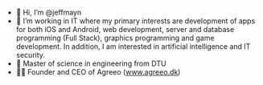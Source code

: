 - 👋 Hi, I’m @jeffmayn
- 👀 I’m working in IT where my primary interests are development of apps for both iOS and Android, web development, server and database programming (Full Stack), graphics programming and game development. In addition, I am interested in artificial intelligence and IT security.
- 🌱 Master of science in engineering from DTU
- 👨‍💻 Founder and CEO of Agreeo (www.agreeo.dk)

<!---
jeffmayn/jeffmayn is a ✨ special ✨ repository because its `README.md` (this file) appears on your GitHub profile.
You can click the Preview link to take a look at your changes.
--->
